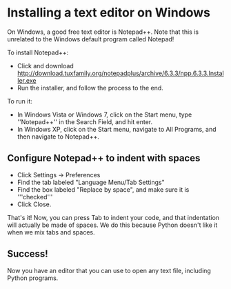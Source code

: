 # Installing a text editor on Windows

On Windows, a good free text editor is Notepad++. Note that this is unrelated to the Windows default program called Notepad!

To install Notepad++:

* Click and download http://download.tuxfamily.org/notepadplus/archive/6.3.3/npp.6.3.3.Installer.exe
* Run the installer, and follow the process to the end.

To run it:

* In Windows Vista or Windows 7, click on the Start menu, type ''Notepad++'' in the Search Field, and hit enter. 
* In Windows XP, click on the Start menu, navigate to All Programs, and then navigate to Notepad++.

## Configure Notepad++ to indent with spaces

* Click Settings -> Preferences
* Find the tab labeled "Language Menu/Tab Settings"
* Find the box labeled "Replace by space", and make sure it is '''checked'''
* Click Close.

That's it! Now, you can press Tab to indent your code, and that indentation will actually be made of spaces. We do this because Python doesn't like it when we mix tabs and spaces.

## Success!

Now you have an editor that you can use to open any text file, including Python programs.
